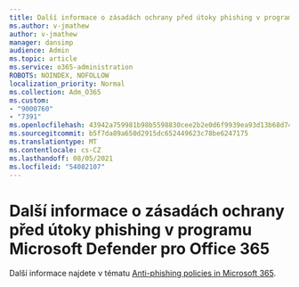 ```yaml
---
title: Další informace o zásadách ochrany před útoky phishing v programu Microsoft Defender pro Office 365
ms.author: v-jmathew
author: v-jmathew
manager: dansimp
audience: Admin
ms.topic: article
ms.service: o365-administration
ROBOTS: NOINDEX, NOFOLLOW
localization_priority: Normal
ms.collection: Adm_O365
ms.custom:
- "9000760"
- "7391"
ms.openlocfilehash: 43942a759981b98b5598830cee2b2e0d6f9939ea93d13b68d74a7a1d7db201d4
ms.sourcegitcommit: b5f7da89a650d2915dc652449623c78be6247175
ms.translationtype: MT
ms.contentlocale: cs-CZ
ms.lasthandoff: 08/05/2021
ms.locfileid: "54082107"
---
```

# <a name="learn-more-about-anti-phishing-policies-in-microsoft-defender-for-office-365"></a>Další informace o zásadách ochrany před útoky phishing v programu Microsoft Defender pro Office 365

Další informace najdete v tématu [Anti-phishing policies in Microsoft 365](https://go.microsoft.com/fwlink/?linkid=2092235).
